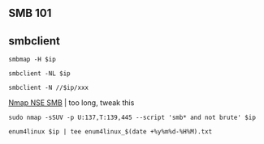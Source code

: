 ## SMB 101

## smbclient
```
smbmap -H $ip
```
```
smbclient -NL $ip
```
```
smbclient -N //$ip/xxx
```

[Nmap NSE SMB](https://www.blackhillsinfosec.com/a-pentesters-voyage-the-first-few-hours/)
| too long, tweak this
```
sudo nmap -sSUV -p U:137,T:139,445 --script 'smb* and not brute' $ip
```

```
enum4linux $ip | tee enum4linux_$(date +%y%m%d-%H%M).txt
```

```

```
```

```